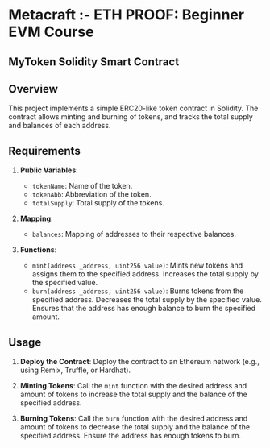 # Metacraft :- ETH PROOF: Beginner EVM Course
## MyToken Solidity Smart Contract

## Overview

This project implements a simple ERC20-like token contract in Solidity. The contract allows minting and burning of tokens, and tracks the total supply and balances of each address.

## Requirements

1. **Public Variables**:
    - `tokenName`: Name of the token.
    - `tokenAbb`: Abbreviation of the token.
    - `totalSupply`: Total supply of the tokens.

2. **Mapping**:
    - `balances`: Mapping of addresses to their respective balances.

3. **Functions**:
    - `mint(address _address, uint256 value)`: Mints new tokens and assigns them to the specified address. Increases the total supply by the specified value.
    - `burn(address _address, uint256 value)`: Burns tokens from the specified address. Decreases the total supply by the specified value. Ensures that the address has enough balance to burn the specified amount.


## Usage

1. **Deploy the Contract**: Deploy the contract to an Ethereum network (e.g., using Remix, Truffle, or Hardhat).

2. **Minting Tokens**: Call the `mint` function with the desired address and amount of tokens to increase the total supply and the balance of the specified address.

3. **Burning Tokens**: Call the `burn` function with the desired address and amount of tokens to decrease the total supply and the balance of the specified address. Ensure the address has enough tokens to burn.

